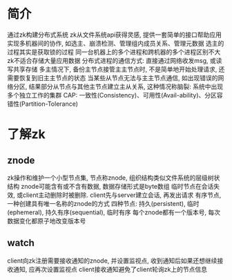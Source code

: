 # 简介
通过zk构建分布式系统
zk从文件系统api获得灵感, 提供一套简单的接口帮助应用实现多机器间的协作, 如选主、崩溃检测、管理组内成员关系、管理元数据
选主的过程其实是获取锁的过程
同一台机器上的多个进程和跨机器的多个进程区别不大
zk不适合存储大量应用数据
分布式进程的通信方式: 直接通过网络收发msg, 或读写共享存储
多主情况下, 备份主节点接管主主节点时, 不是简单地开始处理请求, 还需要恢复到旧主主节点的状态
当某些从节点无法与主主节点通信, 如出现错误的网络分区, 结果部分从节点与其他主节点建立主从关系, 这种情况称脑裂: 系统中出现多个独立工作的集群
CAP: 一致性(Consistency)、可用性(Avail-ability)、分区容错性(Partition-Tolerance)

# 了解zk
## znode
zk操作和维护一个小型节点集, 节点称znode, 组织结构类似文件系统的层级树状结构
znode可能含有或不含有数据, 数据存储形式是byte数组
临时节点在会话失效, 或client主动删除时被删除. client先与server建立会话, 再发出请求
有序节点, 一种创建具有唯一名称的znode的方式
四种节点: 持久(persistent), 临时(ephemeral), 持久有序(sequential), 临时有序
每个znode都有一个版本号, 每次数据变化都原子地改变版本号
## watch
client向zk注册需要接收通知的znode, 并设置监视点, 收到通知后如果还想继续接收通知, 应再次设置监视点
client接收通知避免了client轮询zk上的节点信息